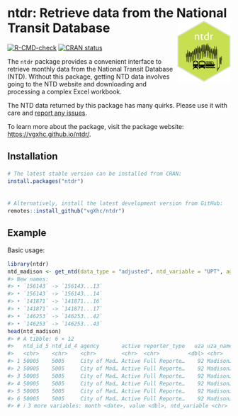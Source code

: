 
<!-- README.md is generated from README.Rmd. Please edit that file -->

# ntdr: Retrieve data from the National Transit Database <a href="https://vgxhc.github.io/ntdr/"><img src="man/figures/logo.png" align="right" height="139" /></a>

<!-- badges: start -->

[![R-CMD-check](https://github.com/vgXhc/ntdr/actions/workflows/R-CMD-check.yaml/badge.svg)](https://github.com/vgXhc/ntdr/actions/workflows/R-CMD-check.yaml)
[![CRAN
status](https://www.r-pkg.org/badges/version/ntdr)](https://cran.r-project.org/package=ntdr)
<!-- badges: end -->

The `ntdr` package provides a convenient interface to retrieve monthly
data from the National Transit Database (NTD). Without this package,
getting NTD data involves going to the NTD website and downloading and
processing a complex Excel workbook.

The NTD data returned by this package has many quirks. Please use it
with care and [report any issues](https://github.com/vgXhc/ntdr/issues).

To learn more about the package, visit the package website:
<https://vgxhc.github.io/ntdr/>.

## Installation

``` r
# The latest stable version can be installed from CRAN:
install.packages("ntdr")


# Alternatively, install the latest development version from GitHub:
remotes::install_github("vgXhc/ntdr")
```

## Example

Basic usage:

``` r
library(ntdr)
ntd_madison <- get_ntd(data_type = "adjusted", ntd_variable = "UPT", agency = "City of Madison", modes = "MB")
#> New names:
#> • `156143` -> `156143...13`
#> • `156143` -> `156143...14`
#> • `141871` -> `141871...16`
#> • `141871` -> `141871...17`
#> • `146253` -> `146253...42`
#> • `146253` -> `146253...43`
head(ntd_madison)
#> # A tibble: 6 × 12
#>   ntd_id_5 ntd_id_4 agency       active reporter_type   uza uza_name modes tos  
#>   <chr>    <chr>    <chr>        <chr>  <chr>         <dbl> <chr>    <chr> <chr>
#> 1 50005    5005     City of Mad… Active Full Reporte…    92 Madison… MB    DO   
#> 2 50005    5005     City of Mad… Active Full Reporte…    92 Madison… MB    DO   
#> 3 50005    5005     City of Mad… Active Full Reporte…    92 Madison… MB    DO   
#> 4 50005    5005     City of Mad… Active Full Reporte…    92 Madison… MB    DO   
#> 5 50005    5005     City of Mad… Active Full Reporte…    92 Madison… MB    DO   
#> 6 50005    5005     City of Mad… Active Full Reporte…    92 Madison… MB    DO   
#> # ℹ 3 more variables: month <date>, value <dbl>, ntd_variable <chr>
```
